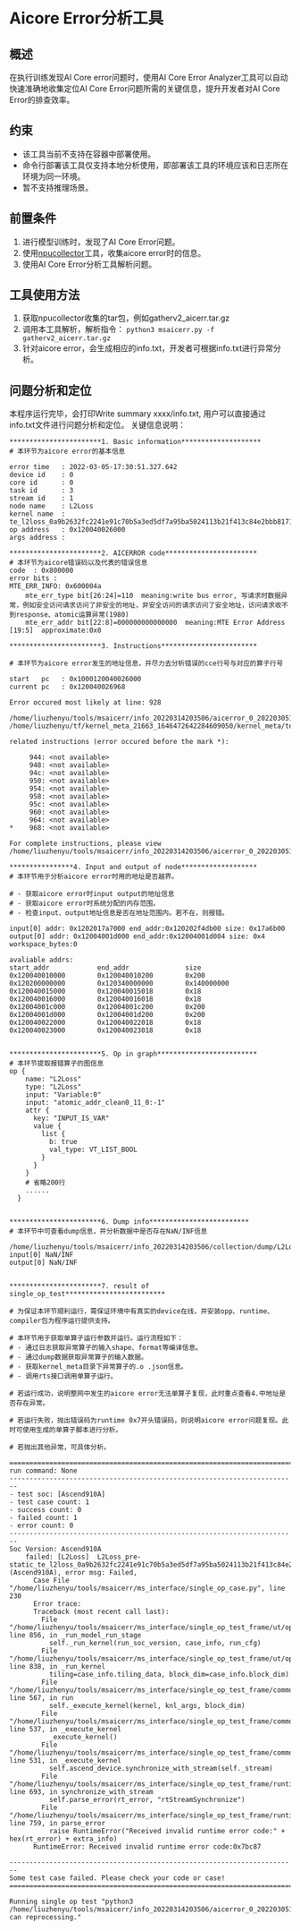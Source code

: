 # Aicore Error分析工具
## 概述
在执行训练发现AI Core error问题时，使用AI Core Error Analyzer工具可以自动快速准确地收集定位AI Core Error问题所需的关键信息，提升开发者对AI Core Error的排查效率。

## 约束
- 该工具当前不支持在容器中部署使用。
- 命令行部署该工具仅支持本地分析使用，即部署该工具的环境应该和日志所在环境为同一环境。
- 暂不支持推理场景。

## 前置条件
1. 进行模型训练时，发现了AI Core Error问题。
2. 使用[npucollector](https://github.com/Ascend/tools/tree/master/npucollector)工具，收集aicore error时的信息。
3. 使用AI Core Error分析工具解析问题。

## 工具使用方法
1. 获取npucollector收集的tar包，例如gatherv2_aicerr.tar.gz
2. 调用本工具解析，解析指令：
```python3 msaicerr.py -f gatherv2_aicerr.tar.gz```
3. 针对aicore error，会生成相应的info.txt，开发者可根据info.txt进行异常分析。

## 问题分析和定位
本程序运行完毕，会打印Write summary xxxx/info.txt, 用户可以直接通过info.txt文件进行问题分析和定位。
关键信息说明：
```
***********************1. Basic information********************
# 本环节为aicore error的基本信息

error time   : 2022-03-05-17:30:51.327.642
device id    : 0
core id      : 0
task id      : 3
stream id    : 1
node name    : L2Loss
kernel name  : te_l2loss_0a9b2632fc2241e91c70b5a3ed5df7a95ba5024113b21f413c84e2bbb8171102_1
op address   : 0x120040026000
args address : 

***********************2. AICERROR code***********************
# 本环节为aicore错误码以及代表的错误信息
code  : 0x800000
error bits : 
MTE_ERR_INFO: 0x600004a
    mte_err_type bit[26:24]=110  meaning:write bus error, 写请求时数据异常，例如安全访问请求访问了非安全的地址，非安全访问的请求访问了安全地址，访问请求收不到response、atomic运算异常(1980)
    mte_err_addr bit[22:8]=000000000000000  meaning:MTE Error Address [19:5]  approximate:0x0

***********************3. Instructions************************

# 本环节为aicore error发生的地址信息，并尽力去分析错误的cce行号与对应的算子行号

start   pc   : 0x1000120040026000
current pc   : 0x120040026968

Error occured most likely at line: 928

/home/liuzhenyu/tools/msaicerr/info_20220314203506/aicerror_0_20220305173051/te_l2loss_0a9b2632fc2241e91c70b5a3ed5df7a95ba5024113b21f413c84e2bbb8171102_1.o.txt:928
/home/liuzhenyu/tf/kernel_meta_21663_1646472642284609050/kernel_meta/te_l2loss_0a9b2632fc2241e91c70b5a3ed5df7a95ba5024113b21f413c84e2bbb8171102_1.cce:135

related instructions (error occured before the mark *):

     944: <not available>
     948: <not available>
     94c: <not available>
     950: <not available>
     954: <not available>
     958: <not available>
     95c: <not available>
     960: <not available>
     964: <not available>
*    968: <not available>

For complete instructions, please view /home/liuzhenyu/tools/msaicerr/info_20220314203506/aicerror_0_20220305173051/te_l2loss_0a9b2632fc2241e91c70b5a3ed5df7a95ba5024113b21f413c84e2bbb8171102_1.o.txt

****************4. Input and output of node*******************
# 本环节用于分析aicore error时用的地址是否越界。

# - 获取aicore error时input output的地址信息
# - 获取aicore error时系统分配的内存范围。
# - 检查input、output地址信息是否在地址范围内。若不在，则报错。

input[0] addr: 0x1202017a7000 end_addr:0x120202f4db00 size: 0x17a6b00
output[0] addr: 0x12004001d000 end_addr:0x12004001d004 size: 0x4
workspace_bytes:0

avaliable addrs:
start_addr            end_addr              size
0x120040010000        0x120040010200        0x200
0x120200000000        0x120340000000        0x140000000
0x120040015000        0x120040015018        0x18
0x120040016000        0x120040016018        0x18
0x12004001c000        0x12004001c200        0x200
0x12004001d000        0x12004001d200        0x200
0x120040022000        0x120040022018        0x18
0x120040023000        0x120040023018        0x18


***********************5. Op in graph*************************
# 本环节提取报错算子的图信息
op {
    name: "L2Loss"
    type: "L2Loss"
    input: "Variable:0"
    input: "atomic_addr_clean0_11_0:-1"
    attr {
      key: "INPUT_IS_VAR"
      value {
        list {
          b: true
          val_type: VT_LIST_BOOL
        }
      }
    }
    # 省略200行
    ...... 
  }


***********************6. Dump info*************************
# 本环节中可查看dump信息，并分析数据中是否存在NaN/INF信息

/home/liuzhenyu/tools/msaicerr/info_20220314203506/collection/dump/L2Loss.L2Loss.3.1646472651352242
input[0] NaN/INF
output[0] NaN/INF


***********************7. result of single_op_test*************************

# 为保证本环节顺利运行，需保证环境中有真实的device在线，并安装opp、runtime、compiler包为程序运行提供支持。

# 本环节用于获取单算子运行参数并运行。运行流程如下：
# - 通过日志获取异常算子的输入shape、format等编译信息。
# - 通过dump数据获取异常算子的输入数据。
# - 获取kernel_meta目录下异常算子的.o .json信息。
# - 调用rts接口调用单算子运行。

# 若运行成功，说明整网中发生的aicore error无法单算子复现，此时重点查看4.中地址是否存在异常。

# 若运行失败，抛出错误码为runtime 0x7开头错误码，则说明aicore error问题复现。此时可使用生成的单算子脚本进行分析。

# 若抛出其他异常，可具体分析。

========================================================================
run command: None
------------------------------------------------------------------------
- test soc: [Ascend910A]
- test case count: 1
- success count: 0
- failed count: 1
- error count: 0
------------------------------------------------------------------------
Soc Version: Ascend910A
    failed: [L2Loss]  L2Loss_pre-static_te_l2loss_0a9b2632fc2241e91c70b5a3ed5df7a95ba5024113b21f413c84e2bbb8171102_1_test (Ascend910A), error msg: Failed, 
      Case File "/home/liuzhenyu/tools/msaicerr/ms_interface/single_op_case.py", line 230
      Error trace: 
      Traceback (most recent call last):
        File "/home/liuzhenyu/tools/msaicerr/ms_interface/single_op_test_frame/ut/op_ut.py", line 856, in _run_model_run_stage
          self._run_kernel(run_soc_version, case_info, run_cfg)
        File "/home/liuzhenyu/tools/msaicerr/ms_interface/single_op_test_frame/ut/op_ut.py", line 838, in _run_kernel
          tiling=case_info.tiling_data, block_dim=case_info.block_dim)
        File "/home/liuzhenyu/tools/msaicerr/ms_interface/single_op_test_frame/common/ascend_tbe_op.py", line 567, in run
          self._execute_kernel(kernel, knl_args, block_dim)
        File "/home/liuzhenyu/tools/msaicerr/ms_interface/single_op_test_frame/common/ascend_tbe_op.py", line 537, in _execute_kernel
          _execute_kernel()
        File "/home/liuzhenyu/tools/msaicerr/ms_interface/single_op_test_frame/common/ascend_tbe_op.py", line 531, in _execute_kernel
          self.ascend_device.synchronize_with_stream(self._stream)
        File "/home/liuzhenyu/tools/msaicerr/ms_interface/single_op_test_frame/runtime/rts_api.py", line 693, in synchronize_with_stream
          self.parse_error(rt_error, "rtStreamSynchronize")
        File "/home/liuzhenyu/tools/msaicerr/ms_interface/single_op_test_frame/runtime/rts_api.py", line 759, in parse_error
          raise RuntimeError("Received invalid runtime error code:" + hex(rt_error) + extra_info)
      RuntimeError: Received invalid runtime error code:0x7bc87
      
------------------------------------------------------------------------
Some test case failed. Please check your code or case!
========================================================================

Running single op test "python3 /home/liuzhenyu/tools/msaicerr/info_20220314203506/aicerror_0_20220305173051/single_op_test/te_l2loss_0a9b2632fc2241e91c70b5a3ed5df7a95ba5024113b21f413c84e2bbb8171102_1_test.py" can reprocessing."
```